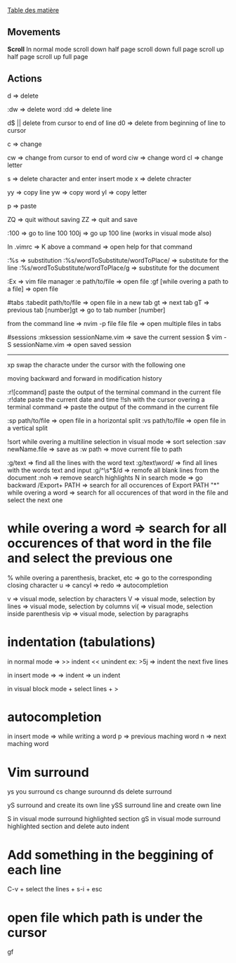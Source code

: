 [Table des matière](../table_of_content.md)

## Movements
**Scroll**
In normal mode
<c-d> scroll down half page
<c-f> scroll down full page
<c-u> scroll up half page
<c-b> scroll up full page

## Actions
d => delete

:dw => delete word
:dd => delete line

d$ || <shift-d> delete from cursor to end of line
d0 => delete from beginning of line to cursor

c => change

cw => change from cursor to end of word
ciw => change word
cl => change letter

s => delete character and enter insert mode 
x => delete chracter

yy => copy line
yw => copy word
yl => copy letter

p => paste

ZQ => quit without saving
ZZ => quit and save

:100 => go to line 100
100j => go up 100 line (works in visual mode also)

In .vimrc => K above a command => open help for that command

:%s => substitution
:%s/wordToSubstitute/wordToPlace/ => substitute for the line 
:%s/wordToSubstitute/wordToPlace/g => substitute for the document

:Ex => vim file manager
:e path/to/file => open file
:gf [while overing a path to a file] => open file

#tabs
:tabedit path/to/file => open file in a new tab
gt => next tab
gT => previous tab
[number]gt => go to tab number [number]

from the command line => nvim -p file file file => open multiple files in tabs

#sessions
:mksession sessionName.vim => save the current session
$ vim -S sessionName.vim => open saved session

______

xp swap the characte under the cursor with the following one

<c-o> <c-i> moving backward and forward in modification history

:r![command] paste the output of the terminal command in the current file
:r!date paste the current date and time
!!sh with the cursor overing a terminal command => paste the output of the command in the current file

:sp path/to/file => open file in a horizontal split
:vs path/to/file => open file in a vertical split

!sort while overing a multiline selection in visual mode => sort selection 
:sav newName.file => save as
:w path => move current file to path

:g/text => find all the lines with the word text
:g/text\word/ => find all lines with the words text and input
:g/^\s*$/d => remofe all blank lines from the document
:noh => remove search highlights
N in search mode => go backward
/Export\+ PATH => search for all occurences of Export PATH
"*" while overing a word => search for all occurences of that word in the file and select the next one
# while overing a word => search for all occurences of that word in the file and select the previous one

% while overing a parenthesis, bracket, etc => go to the corresponding closing character
u => cancyl
<C-r> => redo
<c-n> => autocompletion

v => visual mode, selection by characters 
V => visual mode, selection by lines
<c-v> => visual mode, selection by columns
vi( => visual mode, selection inside parenthesis
vip => visual mode, selection by paragraphs

# indentation (tabulations)
in normal mode => >> indent
	<< unindent
ex: >5j => indent the next five lines

in insert mode => <c-T> => indent
	<c-D> => un indent

in visual block mode
<C-v> + select lines + >

# autocompletion
in insert mode => <c-p> while writing a word
	p => previous maching word
	n => next maching word

# Vim surround

ys you surround
cs change surounnd
ds delete surround

yS surround and create its own line
ySS surround line and create own line

S in visual mode surround highlighted section
gS in visual mode surround highlighted section and delete auto indent

# Add something in the beggining of each line

C-v + select the lines + s-i + esc

# open file which path is under the cursor
gf
